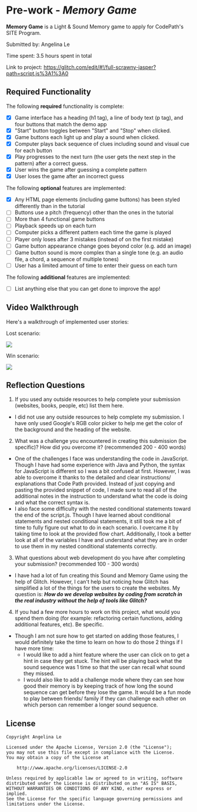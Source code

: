 # Pre-work - *Memory Game*

**Memory Game** is a Light & Sound Memory game to apply for CodePath's SITE Program. 

Submitted by: Angelina Le

Time spent: 3.5 hours spent in total

Link to project: https://glitch.com/edit/#!/full-scrawny-jasper?path=script.js%3A1%3A0

## Required Functionality

The following **required** functionality is complete:

* [x] Game interface has a heading (h1 tag), a line of body text (p tag), and four buttons that match the demo app
* [x] "Start" button toggles between "Start" and "Stop" when clicked. 
* [x] Game buttons each light up and play a sound when clicked. 
* [x] Computer plays back sequence of clues including sound and visual cue for each button
* [x] Play progresses to the next turn (the user gets the next step in the pattern) after a correct guess. 
* [x] User wins the game after guessing a complete pattern
* [x] User loses the game after an incorrect guess

The following **optional** features are implemented:

* [x] Any HTML page elements (including game buttons) has been styled differently than in the tutorial
* [ ] Buttons use a pitch (frequency) other than the ones in the tutorial
* [ ] More than 4 functional game buttons
* [ ] Playback speeds up on each turn
* [ ] Computer picks a different pattern each time the game is played
* [ ] Player only loses after 3 mistakes (instead of on the first mistake)
* [ ] Game button appearance change goes beyond color (e.g. add an image)
* [ ] Game button sound is more complex than a single tone (e.g. an audio file, a chord, a sequence of multiple tones)
* [ ] User has a limited amount of time to enter their guess on each turn

The following **additional** features are implemented:

- [ ] List anything else that you can get done to improve the app!

## Video Walkthrough

Here's a walkthrough of implemented user stories:

Lost scenario:

![](https://i.imgur.com/vhYxUcy.gif)

Win scenario:

![](https://i.imgur.com/iJJzMxu.gif)


## Reflection Questions
1. If you used any outside resources to help complete your submission (websites, books, people, etc) list them here. 

- I did not use any outside resources to help complete my submission. I have only used Google's RGB color picker to help me get the color of the background and the heading of the website.

2. What was a challenge you encountered in creating this submission (be specific)? How did you overcome it? (recommended 200 - 400 words) 

- One of the challenges I face was understanding the code in JavaScript. Though I have had some experience with Java and Python, the syntax for JavaScript is different so I was a bit confused at first. However, I was able to overcome it thanks to the detailed and clear instructions/ explanations that Code Path provided. Instead of just copying and pasting the provided snippet of code, I made sure to read all of the additional notes in the instruction to understand what the code is doing and what the correct syntax is.
- I also face some difficulty with the nested conditional statements toward the end of the script.js. Though I have learned about conditional statements and nested conditional statements, it still took me a bit of time to fully figure out what to do in each scenario. I overcame it by taking time to look at the provided flow chart. Additionally, I took a better look at all of the variables I have and understand what they are in order to use them in my nested conditional statements correctly.

3. What questions about web development do you have after completing your submission? (recommended 100 - 300 words) 
- I have had a lot of fun creating this Sound and Memory Game using the help of Glitch. However, I can't help but noticing how Glitch has simplified a lot of the things for the users to create the websites. My question is: ***How do we develop websites by coding from scratch in the real industry without the help of tools like Glitch?***

4. If you had a few more hours to work on this project, what would you spend them doing (for example: refactoring certain functions, adding additional features, etc). Be specific. 
- Though I am not sure how to get started on adding those features, I would definitely take the time to learn on how to do those 2 things if I have more time:
    * I would like to add a hint feature where the user can click on to get a hint in case they get stuck. The hint will be playing back what the sound sequence was 1 time so that the user can recall what sound they missed. 
    * I would also like to add a challenge mode where they can see how good their memory is by keeping track of how long the sound sequence can get before they lose the game. It would be a fun mode to play between friends/ family if they can challenge each other on which person can remember a longer sound sequence.



## License

    Copyright Angelina Le

    Licensed under the Apache License, Version 2.0 (the "License");
    you may not use this file except in compliance with the License.
    You may obtain a copy of the License at

        http://www.apache.org/licenses/LICENSE-2.0

    Unless required by applicable law or agreed to in writing, software
    distributed under the License is distributed on an "AS IS" BASIS,
    WITHOUT WARRANTIES OR CONDITIONS OF ANY KIND, either express or implied.
    See the License for the specific language governing permissions and
    limitations under the License.